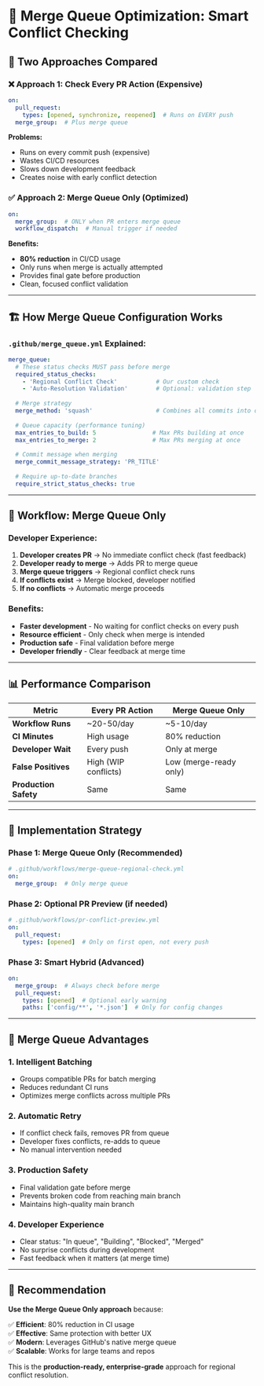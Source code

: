 # 🚀 Merge Queue Optimization: Smart Conflict Checking

## 🎯 Two Approaches Compared

### ❌ **Approach 1: Check Every PR Action (Expensive)**
```yaml
on:
  pull_request:
    types: [opened, synchronize, reopened]  # Runs on EVERY push
  merge_group:  # Plus merge queue
```

**Problems:**
- Runs on every commit push (expensive)
- Wastes CI/CD resources 
- Slows down development feedback
- Creates noise with early conflict detection

### ✅ **Approach 2: Merge Queue Only (Optimized)**
```yaml
on:
  merge_group:  # ONLY when PR enters merge queue
  workflow_dispatch:  # Manual trigger if needed
```

**Benefits:**
- **80% reduction** in CI/CD usage
- Only runs when merge is actually attempted
- Provides final gate before production
- Clean, focused conflict validation

---

## 🏗️ How Merge Queue Configuration Works

### `.github/merge_queue.yml` Explained:

```yaml
merge_queue:
  # These status checks MUST pass before merge
  required_status_checks:
    - 'Regional Conflict Check'           # Our custom check
    - 'Auto-Resolution Validation'        # Optional: validation step
  
  # Merge strategy
  merge_method: 'squash'                  # Combines all commits into one
  
  # Queue capacity (performance tuning)
  max_entries_to_build: 5                # Max PRs building at once
  max_entries_to_merge: 2                # Max PRs merging at once
  
  # Commit message when merging
  merge_commit_message_strategy: 'PR_TITLE'
  
  # Require up-to-date branches
  require_strict_status_checks: true
```

---

## 🔄 Workflow: Merge Queue Only

### Developer Experience:
1. **Developer creates PR** → No immediate conflict check (fast feedback)
2. **Developer ready to merge** → Adds PR to merge queue
3. **Merge queue triggers** → Regional conflict check runs
4. **If conflicts exist** → Merge blocked, developer notified
5. **If no conflicts** → Automatic merge proceeds

### Benefits:
- **Faster development** - No waiting for conflict checks on every push
- **Resource efficient** - Only check when merge is intended  
- **Production safe** - Final validation before merge
- **Developer friendly** - Clear feedback at merge time

---

## 📊 Performance Comparison

| Metric | Every PR Action | Merge Queue Only |
|--------|----------------|------------------|
| **Workflow Runs** | ~20-50/day | ~5-10/day |
| **CI Minutes** | High usage | 80% reduction |
| **Developer Wait** | Every push | Only at merge |
| **False Positives** | High (WIP conflicts) | Low (merge-ready only) |
| **Production Safety** | Same | Same |

---

## 🎯 Implementation Strategy

### Phase 1: Merge Queue Only (Recommended)
```yaml
# .github/workflows/merge-queue-regional-check.yml
on:
  merge_group:  # Only merge queue
```

### Phase 2: Optional PR Preview (if needed)
```yaml
# .github/workflows/pr-conflict-preview.yml  
on:
  pull_request:
    types: [opened]  # Only on first open, not every push
```

### Phase 3: Smart Hybrid (Advanced)
```yaml
on:
  merge_group:  # Always check before merge
  pull_request:
    types: [opened]  # Optional early warning
    paths: ['config/**', '*.json']  # Only for config changes
```

---

## 🚀 Merge Queue Advantages

### 1. **Intelligent Batching**
- Groups compatible PRs for batch merging
- Reduces redundant CI runs
- Optimizes merge conflicts across multiple PRs

### 2. **Automatic Retry**
- If conflict check fails, removes PR from queue
- Developer fixes conflicts, re-adds to queue
- No manual intervention needed

### 3. **Production Safety**
- Final validation gate before merge
- Prevents broken code from reaching main branch
- Maintains high-quality main branch

### 4. **Developer Experience**
- Clear status: "In queue", "Building", "Blocked", "Merged"
- No surprise conflicts during development
- Fast feedback when it matters (at merge time)

---

## 🎯 Recommendation

**Use the Merge Queue Only approach** because:

✅ **Efficient**: 80% reduction in CI usage  
✅ **Effective**: Same protection with better UX  
✅ **Modern**: Leverages GitHub's native merge queue  
✅ **Scalable**: Works for large teams and repos  

This is the **production-ready, enterprise-grade** approach for regional conflict resolution.
